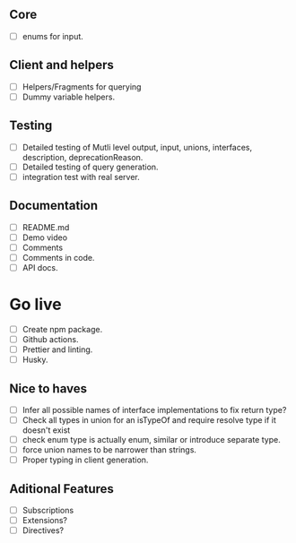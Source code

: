 ## Core
- [ ] enums for input.

## Client and helpers
- [ ] Helpers/Fragments for querying
- [ ] Dummy variable helpers.

## Testing
- [ ] Detailed testing of Mutli level output, input, unions, interfaces, description, deprecationReason.
- [ ] Detailed testing of query generation.
- [ ] integration test with real server.

## Documentation
- [ ] README.md
- [ ] Demo video
- [ ] Comments
- [ ] Comments in code.
- [ ] API docs.

# Go live
- [ ] Create npm package.
- [ ] Github actions.
- [ ] Prettier and linting.
- [ ] Husky.

## Nice to haves
- [ ] Infer all possible names of interface implementations to fix return type?
- [ ] Check all types in union for an isTypeOf and require resolve type if it doesn't exist
- [ ] check enum type is actually enum, similar or introduce separate type.
- [ ] force union names to be narrower than strings.
- [ ] Proper typing in client generation.

## Aditional Features
- [ ] Subscriptions
- [ ] Extensions?
- [ ] Directives?
